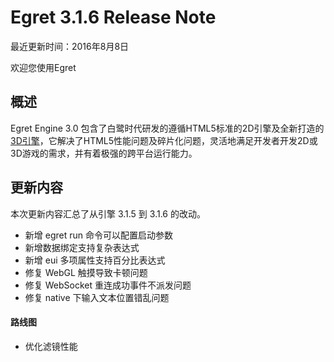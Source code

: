 Egret 3.1.6 Release Note
===============================


最近更新时间：2016年8月8日


欢迎您使用Egret

## 概述

Egret Engine 3.0 包含了白鹭时代研发的遵循HTML5标准的2D引擎及全新打造的[3D引擎](https://github.com/egret-labs/egret-3d)，它解决了HTML5性能问题及碎片化问题，灵活地满足开发者开发2D或3D游戏的需求，并有着极强的跨平台运行能力。

## 更新内容

本次更新内容汇总了从引擎 3.1.5 到 3.1.6 的改动。

* 新增 egret run 命令可以配置启动参数
* 新增数据绑定支持复杂表达式
* 新增 eui 多项属性支持百分比表达式
* 修复 WebGL 触摸导致卡顿问题
* 修复 WebSocket 重连成功事件不派发问题
* 修复 native 下输入文本位置错乱问题

#### 路线图
* 优化滤镜性能